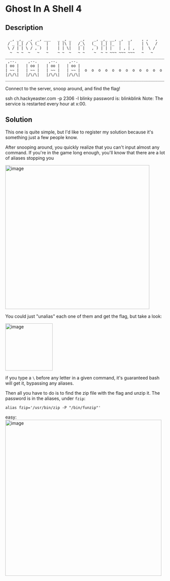 # Ghost In A Shell 4

## Description
```
  _, _,_  _,  _, ___   _ _, _    _,    _, _,_ __, _,  _,    , ,   ,  
 / _ |_| / \ (_   |    | |\ |   /_\   (_  |_| |_  |   |     | \   /  
 \ / | | \ / , )  |    | | \|   | |   , ) | | |   | , | ,   |  \ /  
  ~  ~ ~  ~   ~   ~    ~ ~  ~   ~ ~    ~  ~ ~ ~~~ ~~~ ~~~   ~   ~   
______________________________________________________________________  
 ,--.     ,--.     ,--.     ,--.  
| oo |   | oo |   | oo |   | oo |  
| ~~ |   | ~~ |   | ~~ |   | ~~ |  o  o  o  o  o  o  o  o  o  o  o  o  
|/\/\|   |/\/\|   |/\/\|   |/\/\|  
______________________________________________________________________  
```
  
Connect to the server, snoop around, and find the flag!

ssh ch.hackyeaster.com -p 2306 -l blinky
password is: blinkblink
Note: The service is restarted every hour at x:00.

## Solution

This one is quite simple, but I'd like to register my solution because it's something just a few people know.

After snooping around, you quickly realize that you can't input almost any command. If you're in the game long enough, you'll know that there are a lot of aliases stopping you

<img width="454" alt="image" src="https://user-images.githubusercontent.com/2973929/234145852-800a2628-86f7-47fe-ace5-19e962430f02.png">

You could just "unalias" each one of them and get the flag, but take a look:

<img width="149" alt="image" src="https://user-images.githubusercontent.com/2973929/234146129-2f88aaf8-9e80-45c7-8d6c-2c67dd677dd8.png">

if you type a `\` before any letter in a given command, it's guaranteed bash will get it, bypassing any aliases.

Then all you have to do is to find the zip file with the flag and unzip it. The password is in the aliases, under `fzip`:

`alias fzip='/usr/bin/zip -P "/bin/funzip"'`

easy:
<img width="492" alt="image" src="https://user-images.githubusercontent.com/2973929/234147085-05325cf5-af79-4c7e-92ed-89df1ff4c5e5.png">

